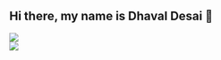 ## Hi there, my name is Dhaval Desai 👋



![](https://nirzak-streak-stats.vercel.app/?user=HiDhavalDesai&theme=dark&hide_border=false)<br/>
![](https://github-readme-stats.vercel.app/api/top-langs/?username=HiDhavalDesai&theme=dark&hide_border=false&include_all_commits=true&count_private=true&layout=compact)



<!--
**HiDhavalDesai/HiDhavalDesai** is a ✨ _special_ ✨ repository because its `README.md` (this file) appears on your GitHub profile.

Here are some ideas to get you started:

- 🔭 I’m currently working on ...
- 🌱 I’m currently learning ...
- 👯 I’m looking to collaborate on ...
- 🤔 I’m looking for help with ...
- 💬 Ask me about ...
- 📫 How to reach me: ...
- 😄 Pronouns: ...
- ⚡ Fun fact: ...
-->
